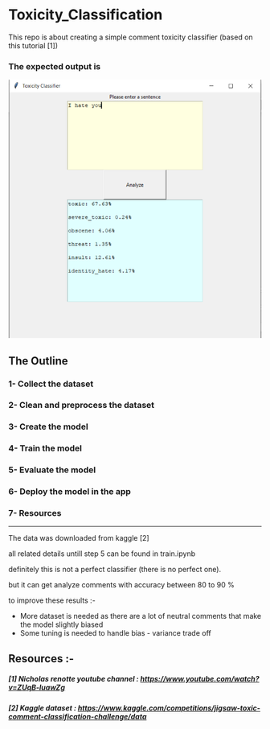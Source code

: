 # Toxicity_Classification

This repo is about creating a simple comment toxicity classifier
(based on this tutorial [1])

### The expected output is
<img src="test.png" alt="out" title="toxicity classifier">


## The Outline
### 1- Collect the dataset
### 2- Clean and preprocess the dataset
### 3- Create the model
### 4- Train the model
### 5- Evaluate the model
### 6- Deploy the model in the app
### 7- Resources
------------------------------------------------------------------------

The data was downloaded from kaggle [2]

all related details untill step 5 can be found in train.ipynb 


definitely this is not a perfect classifier (there is no perfect one).

but it can get analyze comments with accuracy between 80 to 90 %

to improve these results :-
- More dataset is needed as there are a lot of neutral comments that make the model slightly biased 
- Some tuning is needed to handle bias - variance trade off


## Resources :-
##### [1] Nicholas renotte youtube channel : https://www.youtube.com/watch?v=ZUqB-luawZg
##### [2] Kaggle dataset : https://www.kaggle.com/competitions/jigsaw-toxic-comment-classification-challenge/data

